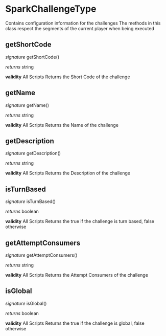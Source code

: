 # SparkChallengeType

Contains configuration information for the challenges
The methods in this class respect the segments of the current player when being executed

## getShortCode
_signature_ getShortCode()</p>
_returns_ string</p>

<b>validity</b> All Scripts
Returns the Short Code of the challenge
## getName
_signature_ getName()</p>
_returns_ string</p>

<b>validity</b> All Scripts
Returns the Name of the challenge
## getDescription
_signature_ getDescription()</p>
_returns_ string</p>

<b>validity</b> All Scripts
Returns the Description of the challenge
## isTurnBased
_signature_ isTurnBased()</p>
_returns_ boolean</p>

<b>validity</b> All Scripts
Returns the true if the challenge is turn based, false otherwise
## getAttemptConsumers
_signature_ getAttemptConsumers()</p>
_returns_ string</p>

<b>validity</b> All Scripts
Returns the Attempt Consumers of the challenge
## isGlobal
_signature_ isGlobal()</p>
_returns_ boolean</p>

<b>validity</b> All Scripts
Returns the true if the challenge is global, false otherwise
